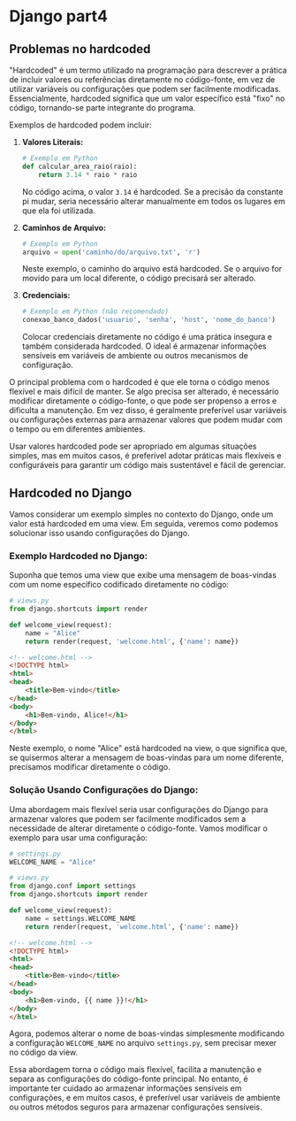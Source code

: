# Django part4

## Problemas no hardcoded

"Hardcoded" é um termo utilizado na programação para descrever a prática de incluir valores ou referências diretamente no código-fonte, em vez de utilizar variáveis ou configurações que podem ser facilmente modificadas. Essencialmente, hardcoded significa que um valor específico está "fixo" no código, tornando-se parte integrante do programa.

Exemplos de hardcoded podem incluir:

1. **Valores Literais:**
   ```python
   # Exemplo em Python
   def calcular_area_raio(raio):
       return 3.14 * raio * raio
   ```

   No código acima, o valor `3.14` é hardcoded. Se a precisão da constante pi mudar, seria necessário alterar manualmente em todos os lugares em que ela foi utilizada.

2. **Caminhos de Arquivo:**
   ```python
   # Exemplo em Python
   arquivo = open('caminho/do/arquivo.txt', 'r')
   ```

   Neste exemplo, o caminho do arquivo está hardcoded. Se o arquivo for movido para um local diferente, o código precisará ser alterado.

3. **Credenciais:**
   ```python
   # Exemplo em Python (não recomendado)
   conexao_banco_dados('usuario', 'senha', 'host', 'nome_do_banco')
   ```

   Colocar credenciais diretamente no código é uma prática insegura e também considerada hardcoded. O ideal é armazenar informações sensíveis em variáveis de ambiente ou outros mecanismos de configuração.

O principal problema com o hardcoded é que ele torna o código menos flexível e mais difícil de manter. Se algo precisa ser alterado, é necessário modificar diretamente o código-fonte, o que pode ser propenso a erros e dificulta a manutenção. Em vez disso, é geralmente preferível usar variáveis ou configurações externas para armazenar valores que podem mudar com o tempo ou em diferentes ambientes.

Usar valores hardcoded pode ser apropriado em algumas situações simples, mas em muitos casos, é preferível adotar práticas mais flexíveis e configuráveis para garantir um código mais sustentável e fácil de gerenciar.

## Hardcoded no Django

Vamos considerar um exemplo simples no contexto do Django, onde um valor está hardcoded em uma view. Em seguida, veremos como podemos solucionar isso usando configurações do Django.

### Exemplo Hardcoded no Django:

Suponha que temos uma view que exibe uma mensagem de boas-vindas com um nome específico codificado diretamente no código:

```python
# views.py
from django.shortcuts import render

def welcome_view(request):
    name = "Alice"
    return render(request, 'welcome.html', {'name': name})
```

```html
<!-- welcome.html -->
<!DOCTYPE html>
<html>
<head>
    <title>Bem-vindo</title>
</head>
<body>
    <h1>Bem-vindo, Alice!</h1>
</body>
</html>
```

Neste exemplo, o nome "Alice" está hardcoded na view, o que significa que, se quisermos alterar a mensagem de boas-vindas para um nome diferente, precisamos modificar diretamente o código.

### Solução Usando Configurações do Django:

Uma abordagem mais flexível seria usar configurações do Django para armazenar valores que podem ser facilmente modificados sem a necessidade de alterar diretamente o código-fonte. Vamos modificar o exemplo para usar uma configuração:

```python
# settings.py
WELCOME_NAME = "Alice"
```

```python
# views.py
from django.conf import settings
from django.shortcuts import render

def welcome_view(request):
    name = settings.WELCOME_NAME
    return render(request, 'welcome.html', {'name': name})
```

```html
<!-- welcome.html -->
<!DOCTYPE html>
<html>
<head>
    <title>Bem-vindo</title>
</head>
<body>
    <h1>Bem-vindo, {{ name }}!</h1>
</body>
</html>
```

Agora, podemos alterar o nome de boas-vindas simplesmente modificando a configuração `WELCOME_NAME` no arquivo `settings.py`, sem precisar mexer no código da view.

Essa abordagem torna o código mais flexível, facilita a manutenção e separa as configurações do código-fonte principal. No entanto, é importante ter cuidado ao armazenar informações sensíveis em configurações, e em muitos casos, é preferível usar variáveis de ambiente ou outros métodos seguros para armazenar configurações sensíveis.
